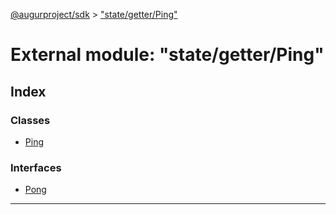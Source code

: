[@augurproject/sdk](../README.md) > ["state/getter/Ping"](../modules/_state_getter_ping_.md)

# External module: "state/getter/Ping"

## Index

### Classes

* [Ping](../classes/_state_getter_ping_.ping.md)

### Interfaces

* [Pong](../interfaces/_state_getter_ping_.pong.md)

---

